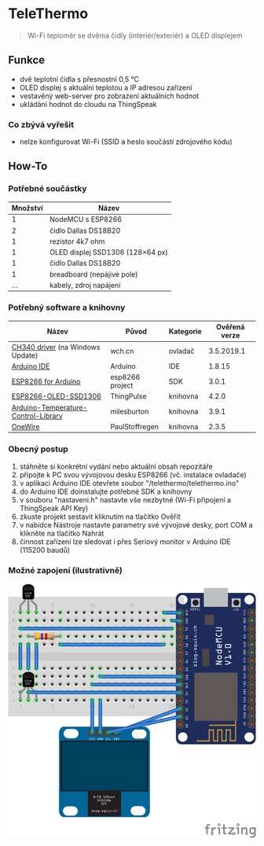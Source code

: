# TeleThermo

> Wi-Fi teploměr se dvěma čidly (interiér/exteriér) a OLED displejem

## Funkce
- dvě teplotní čidla s přesnostní 0,5 °C
- OLED displej s aktuální teplotou a IP adresou zařízení
- vestavěný web-server pro zobrazení aktuálních hodnot
- ukládání hodnot do cloudu na ThingSpeak

### Co zbývá vyřešit
- nelze konfigurovat Wi-Fi (SSID a heslo součástí zdrojového kódu)

## How-To

### Potřebné součástky
Množství | Název
-------- | -----
1 | NodeMCU s ESP8266
2 | čidlo Dallas DS18B20
1 | rezistor 4k7 ohm
1 | OLED displej SSD1306 (128×64 px)
1 | čidlo Dallas DS18B20
1 | breadboard (nepájivé pole)
… | kabely, zdroj napájení

### Potřebný software a knihovny
Název | Původ | Kategorie | Ověřená verze
----- | ----- | --------- | -------------
[CH340 driver](http://www.wch-ic.com/products/CH340.html) (na Windows Update) | wch.cn | ovladač | 3.5.2019.1
[Arduino IDE](//www.arduino.cc/en/software) | Arduino | IDE | 1.8.15
[ESP8266 for Arduino](//github.com/esp8266/Arduino) | esp8266 project | SDK | 3.0.1
[ESP8266-OLED-SSD1306](//github.com/ThingPulse/esp8266-oled-ssd1306) | ThingPulse | knihovna | 4.2.0
[Arduino-Temperature-Control-Library](//github.com/milesburton/Arduino-Temperature-Control-Library) | milesburton | knihovna | 3.9.1
[OneWire](//github.com/PaulStoffregen/OneWire) | PaulStoffregen | knihovna | 2.3.5

### Obecný postup
1. stáhněte si konkrétní vydání nebo aktuální obsah repozitáře
2. připojte k PC svou vývojovou desku ESP8266 (vč. instalace ovladače)
3. v aplikaci Arduino IDE otevřete soubor "/telethermo/telethermo.ino"
4. do Arduino IDE doinstalujte potřebné SDK a knihovny
5. v souboru "nastaveni.h" nastavte vše nezbytné (Wi-Fi připojení a ThingSpeak API Key)
6. zkuste projekt sestavit kliknutím na tlačítko Ověřit
7. v nabídce Nástroje nastavte parametry své vývojové desky, port COM a klikněte na tlačítko Nahrát
8. činnost zařízení lze sledovat i přes Seriový monitor v Arduino IDE (115200 baudů)

### Možné zapojení (ilustrativně)

![schema](/schema_zapojeni.png)

